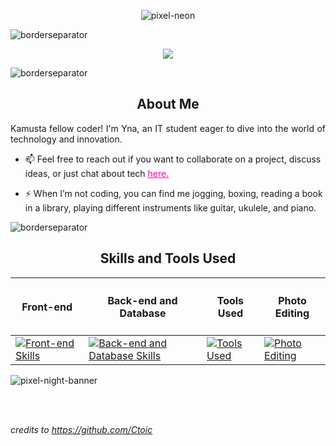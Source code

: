 <p align="center">
 <!-- <img width="200px"  src="https://logos-world.net/wp-content/uploads/2021/08/Gryffindor-Logo.png"  /> -->
  <img src="https://github.com/Ctoic/Ctoic/assets/90936436/8f9b03ab-7642-48d9-a75e-f2f3778dd4da" alt="pixel-neon" />
</p>

![borderseparator](https://github.com/Ctoic/Ctoic/assets/90936436/b0885c98-6e49-4365-93f1-fd2fcaed194c)

<div align="center">
  <a href="https://git.io/typing-svg">
    <img src="https://readme-typing-svg.herokuapp.com/?font=Fira+Code&lines=Hi+Peeps!;I'm+Yna+;A+Web+Developer;Let's+Learn+Together!+&center=true&size=30&color=fe019a">
  </a>
</div>

![borderseparator](https://github.com/Ctoic/Ctoic/assets/90936436/ff2a1e28-a7ad-448e-a20e-cc3a62715e72)

<h2 align="center">About Me </h2>

<p align="justify">Kamusta fellow coder! I'm Yna, an IT student eager to dive into the world of technology and innovation.</p>


- 📫 Feel free to reach out if you want to collaborate on a project, discuss ideas, or just chat about tech <a href="mailto:school.degrano@gmail.com" style="color:fe019a;">here.</a>

<!--[<img src='https://cdn.jsdelivr.net/npm/simple-icons@3.0.1/icons/discord.svg' alt='discord' height='20' target='_blank'>](https://discord.gg/KpET2wPD) &nbsp;
[<a href="mailto:school.degrano@gmail.com"><img src='https://cdn.jsdelivr.net/npm/simple-icons@3.0.1/icons/gmail.svg' alt='gmail' height='20' target='_blank'>]()-->


- ⚡ When I’m not coding, you can find me jogging, boxing, reading a book in a library, playing different instruments like guitar, ukulele, and piano. 

![borderseparator](https://github.com/Ctoic/Ctoic/assets/90936436/ff2a1e28-a7ad-448e-a20e-cc3a62715e72)


<h2 align="center">Skills and Tools Used</h2>
    <table>
        <thead>
            <tr>
                <th><h4>Front-end</h4></th>
                <th><h4>Back-end and Database</h4></th>
                <th><h4>Tools Used</h4></th>
                <th><h4>Photo Editing</h4></th>
            </tr>
        </thead>
        <tbody>
            <tr>
                <td><a href="https://skillicons.dev"><img src="https://skillicons.dev/icons?i=html,css,js,bootstrap,&theme=dark&perline=4" alt="Front-end Skills"></a></td>
                <td><a href="https://skillicons.dev"><img src="https://skillicons.dev/icons?i=django,py,c,cpp,java,eclipse,php,dotnet,mysql,&theme=dark&perline=5" alt="Back-end and Database Skills"></a></td>
                <td><a href="https://skillicons.dev"><img src="https://skillicons.dev/icons?i=git,github,visualstudio,pycharm,sublime,vscode,&theme=dark&perline=3" alt="Tools Used"></a></td>
                <td><a href="https://skillicons.dev"><img src="https://skillicons.dev/icons?i=figma,ps,&theme=dark&perline=2" alt="Photo Editing"></a></td>
            </tr>
        </tbody>
    </table>
    
 ![pixel-night-banner](https://github.com/Ctoic/Ctoic/assets/90936436/fab74104-e85f-44fe-aa92-9eb7aba51e30)   
<!--<div> 
  <h2 align="center">Skills and Tools Used</h2>

 <h4 align="left">Front-end</h4>
  
  [![My Skills](https://skillicons.dev/icons?i=html,css,js,bootstrap,&theme=dark&perline=5)](https://skillicons.dev)<br>

<h4 align="left">Back-end and Database</h4>

  [![My Skills](https://skillicons.dev/icons?i=django,py,c,cpp,java,eclipse,php,dotnet,mysql,&theme=dark&perline=5)](https://skillicons.dev)<br>

<h4 align="left">Tools Used</h4>
  
  [![My Skills](https://skillicons.dev/icons?i=git,github,visualstudio,pycharm,sublime,vscode,&theme=dark&perline=5)](https://skillicons.dev)<br>

<h4 align="left">Photo Editing</h4>
  
  [![My Skills](https://skillicons.dev/icons?i=figma,ps,&theme=dark&perline=5)](https://skillicons.dev)

</div>-->



<!--
<div align="center">
 
<h2 align="center">Reach me at </h2>

[<img src='https://cdn.jsdelivr.net/npm/simple-icons@3.0.1/icons/discord.svg' alt='discord' height='40' target='_blank'>](https://discord.gg/KpET2wPD) &emsp;
[<a href="mailto:school.degrano@gmail.com"><img src='https://cdn.jsdelivr.net/npm/simple-icons@3.0.1/icons/gmail.svg' alt='gmail' height='40' target='_blank'>]()

</div>



![animated-wave](https://github.com/Ctoic/Ctoic/assets/90936436/f12da875-8704-4e89-80f8-31c42713adec)-->

<br><br>

*credits to https://github.com/Ctoic*

<!--## Hi there 👋


**wayenae/wayenae** is a ✨ _special_ ✨ repository because its `README.md` (this file) appears on your GitHub profile.

Here are some ideas to get you started:

- 🔭 I’m currently working on ...
- 🌱 I’m currently learning ...
- 👯 I’m looking to collaborate on ...
- 🤔 I’m looking for help with ...
- 💬 Ask me about ...
- 📫 How to reach me: ...
- 😄 Pronouns: ...
- ⚡ Fun fact: ...
-->
